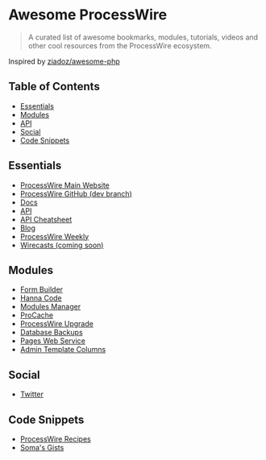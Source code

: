 Awesome ProcessWire
===================

> A curated list of awesome bookmarks, modules, tutorials, videos and other cool resources from the ProcessWire ecosystem.

Inspired by [ziadoz/awesome-php](https://github.com/ziadoz/awesome-php)

## Table of Contents
- [Essentials](#main)
- [Modules](#modules)
- [API](#api)
- [Social](#social)
- [Code Snippets](#code-snippets)

## Essentials
* [ProcessWire Main Website](http://processwire.com/)
* [ProcessWire GitHub (dev branch)](https://github.com/ryancramerdesign/ProcessWire/tree/dev)
* [Docs](http://processwire.com/docs/)
* [API](http://processwire.com/api/)
* [API Cheatsheet](http://cheatsheet.processwire.com/)
* [Blog](http://processwire.com/about/blog/)
* [ProcessWire Weekly](http://www.flamingruby.com/tags/processwire-weekly/)
* [Wirecasts (coming soon)](http://wirecasts.com/)

## Modules
* [Form Builder](http://modules.processwire.com/modules/form-builder/)
* [Hanna Code](http://modules.processwire.com/modules/process-hanna-code/)
* [Modules Manager](http://modules.processwire.com/modules/modules-manager/)
* [ProCache](http://modules.processwire.com/modules/pro-cache/)
* [ProcessWire Upgrade](http://modules.processwire.com/modules/process-wire-upgrade/)
* [Database Backups](http://modules.processwire.com/modules/process-database-backups/)
* [Pages Web Service](http://modules.processwire.com/modules/service-pages/)
* [Admin Template Columns](http://modules.processwire.com/modules/admin-template-columns/)

## Social
* [Twitter](https://twitter.com/processwire)

## Code Snippets
* [ProcessWire Recipes](https://processwire-recipes.com/)
* [Soma's Gists](https://gist.github.com/somatonic)


